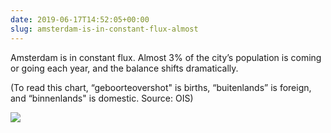 ```yaml
---
date: 2019-06-17T14:52:05+00:00
slug: amsterdam-is-in-constant-flux-almost
---
```

Amsterdam is in constant flux. Almost 3% of the city’s population is coming or going each year, and the balance shifts dramatically.

(To read this chart, “geboorteovershot" is births, “buitenlands” is foreign, and “binnenlands" is domestic. Source: OIS)

![](https://hans.gerwitz.com/media/2019-06/17-143537-bevolking._261a.png)
